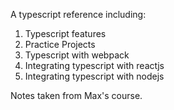 A typescript reference including:

1) Typescript features
2) Practice Projects
3) Typescript with webpack
4) Integrating typescript with reactjs 
5) Integrating typescript with nodejs

Notes taken from Max's course.
